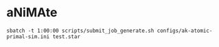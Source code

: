 # aNiMAte

`sbatch -t 1:00:00 scripts/submit_job_generate.sh configs/ak-atomic-primal-sim.ini test.star`